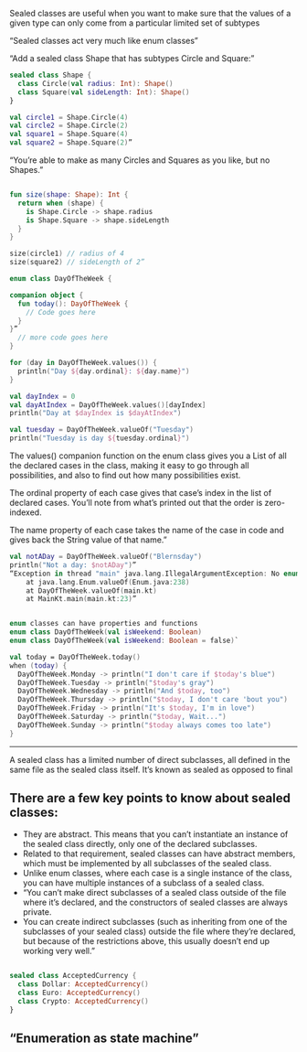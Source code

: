 
Sealed classes are useful when you want to make sure that the values of a given type can only come from a particular limited set of subtypes

“Sealed classes act very much like enum classes”

“Add a sealed class Shape that has subtypes Circle and Square:”

```kotlin
sealed class Shape {
  class Circle(val radius: Int): Shape()
  class Square(val sideLength: Int): Shape()
}

val circle1 = Shape.Circle(4)
val circle2 = Shape.Circle(2)
val square1 = Shape.Square(4)
val square2 = Shape.Square(2)”
```

“You’re able to make as many Circles and Squares as you like, but no Shapes.”
```kotlin

fun size(shape: Shape): Int {
  return when (shape) {
    is Shape.Circle -> shape.radius
    is Shape.Square -> shape.sideLength
  }
}

size(circle1) // radius of 4
size(square2) // sideLength of 2”

```


```kotlin
enum class DayOfTheWeek {

companion object {
  fun today(): DayOfTheWeek {
    // Code goes here
  }
}”
  // more code goes here
}

for (day in DayOfTheWeek.values()) {
  println("Day ${day.ordinal}: ${day.name}")
}

val dayIndex = 0
val dayAtIndex = DayOfTheWeek.values()[dayIndex]
println("Day at $dayIndex is $dayAtIndex")

val tuesday = DayOfTheWeek.valueOf("Tuesday")
println("Tuesday is day ${tuesday.ordinal}")
```


The  values() companion function on the enum class gives you a List of all the declared cases in the class, making it easy to go through all possibilities, and also to find out how many possibilities exist.

The ordinal property of each case gives that case’s index in the list of declared cases. You’ll note from what’s printed out that the order is zero-indexed.

The name property of each case takes the name of the case in code and gives back the String value of that name.”

```kotlin
val notADay = DayOfTheWeek.valueOf("Blernsday")
println("Not a day: $notADay")”
“Exception in thread "main" java.lang.IllegalArgumentException: No enum constant DayOfTheWeek.Blernsday
    at java.lang.Enum.valueOf(Enum.java:238)
    at DayOfTheWeek.valueOf(main.kt)
    at MainKt.main(main.kt:23)”
```




```kotlin

enum classes can have properties and functions
enum class DayOfTheWeek(val isWeekend: Boolean)
enum class DayOfTheWeek(val isWeekend: Boolean = false)`

val today = DayOfTheWeek.today()
when (today) {
  DayOfTheWeek.Monday -> println("I don't care if $today's blue")
  DayOfTheWeek.Tuesday -> println("$today's gray")
  DayOfTheWeek.Wednesday -> println("And $today, too")
  DayOfTheWeek.Thursday -> println("$today, I don't care 'bout you")
  DayOfTheWeek.Friday -> println("It's $today, I'm in love")
  DayOfTheWeek.Saturday -> println("$today, Wait...")
  DayOfTheWeek.Sunday -> println("$today always comes too late")
}
```


----

 A sealed class has a limited number of direct subclasses, all defined in the same file as the sealed class itself. It’s known as sealed as opposed to final


## There are a few key points to know about sealed classes:

- They are abstract. This means that you can’t instantiate an instance of the sealed class directly, only one of the declared subclasses.
- Related to that requirement, sealed classes can have abstract members, which must be implemented by all subclasses of the sealed class.
- Unlike enum classes, where each case is a single instance of the class, you can have multiple instances of a subclass of a sealed class.
- “You can’t make direct subclasses of a sealed class outside of the file where it’s declared, and the constructors of sealed classes are always private.
- You can create indirect subclasses (such as inheriting from one of the subclasses of your sealed class) outside the file where they’re declared, but because of the restrictions above, this usually doesn’t end up working very well.”

```kotlin

sealed class AcceptedCurrency {
  class Dollar: AcceptedCurrency()
  class Euro: AcceptedCurrency()
  class Crypto: AcceptedCurrency()
}

```


## “Enumeration as state machine”
